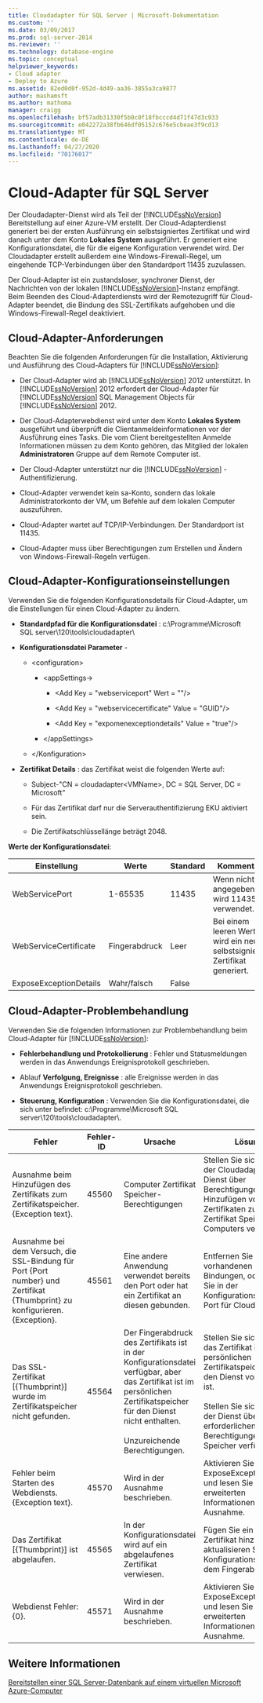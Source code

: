 ```yaml
---
title: Cloudadapter für SQL Server | Microsoft-Dokumentation
ms.custom: ''
ms.date: 03/09/2017
ms.prod: sql-server-2014
ms.reviewer: ''
ms.technology: database-engine
ms.topic: conceptual
helpviewer_keywords:
- Cloud adapter
- Deploy to Azure
ms.assetid: 82ed0d0f-952d-4d49-aa36-3855a3ca9877
author: mashamsft
ms.author: mathoma
manager: craigg
ms.openlocfilehash: bf57adb31330f5b0c0f18fbcccd4d71f47d3c933
ms.sourcegitcommit: e042272a38fb646df05152c676e5cbeae3f9cd13
ms.translationtype: MT
ms.contentlocale: de-DE
ms.lasthandoff: 04/27/2020
ms.locfileid: "70176017"
---
```

# <a name="cloud-adapter-for-sql-server"></a>Cloud-Adapter für SQL Server
  Der Cloudadapter-Dienst wird als Teil der [!INCLUDE[ssNoVersion](../includes/ssnoversion-md.md)] Bereitstellung auf einer Azure-VM erstellt. Der Cloud-Adapterdienst generiert bei der ersten Ausführung ein selbstsigniertes Zertifikat und wird danach unter dem Konto **Lokales System** ausgeführt. Er generiert eine Konfigurationsdatei, die für die eigene Konfiguration verwendet wird. Der Cloudadapter erstellt außerdem eine Windows-Firewall-Regel, um eingehende TCP-Verbindungen über den Standardport 11435 zuzulassen.  
  
 Der Cloud-Adapter ist ein zustandsloser, synchroner Dienst, der Nachrichten von der lokalen [!INCLUDE[ssNoVersion](../includes/ssnoversion-md.md)]-Instanz empfängt. Beim Beenden des Cloud-Adapterdiensts wird der Remotezugriff für Cloud-Adapter beendet, die Bindung des SSL-Zertifikats aufgehoben und die Windows-Firewall-Regel deaktiviert.  
  
## <a name="cloud-adapter-requirements"></a>Cloud-Adapter-Anforderungen  
 Beachten Sie die folgenden Anforderungen für die Installation, Aktivierung und Ausführung des Cloud-Adapters für [!INCLUDE[ssNoVersion](../includes/ssnoversion-md.md)]:  
  
-   Der Cloud-Adapter wird ab [!INCLUDE[ssNoVersion](../includes/ssnoversion-md.md)] 2012 unterstützt. In [!INCLUDE[ssNoVersion](../includes/ssnoversion-md.md)] 2012 erfordert der Cloud-Adapter für [!INCLUDE[ssNoVersion](../includes/ssnoversion-md.md)] SQL Management Objects für [!INCLUDE[ssNoVersion](../includes/ssnoversion-md.md)] 2012.  
  
-   Der Cloud-Adapterwebdienst wird unter dem Konto **Lokales System** ausgeführt und überprüft die Clientanmeldeinformationen vor der Ausführung eines Tasks. Die vom Client bereitgestellten Anmelde Informationen müssen zu dem Konto gehören, das Mitglied der lokalen **Administratoren** Gruppe auf dem Remote Computer ist.  
  
-   Der Cloud-Adapter unterstützt nur die [!INCLUDE[ssNoVersion](../includes/ssnoversion-md.md)] -Authentifizierung.  
  
-   Cloud-Adapter verwendet kein sa-Konto, sondern das lokale Administratorkonto der VM, um Befehle auf dem lokalen Computer auszuführen.  
  
-   Cloud-Adapter wartet auf TCP/IP-Verbindungen. Der Standardport ist 11435.  
  
-   Cloud-Adapter muss über Berechtigungen zum Erstellen und Ändern von Windows-Firewall-Regeln verfügen.  
  
## <a name="cloud-adapter-configuration-settings"></a>Cloud-Adapter-Konfigurationseinstellungen  
 Verwenden Sie die folgenden Konfigurationsdetails für Cloud-Adapter, um die Einstellungen für einen Cloud-Adapter zu ändern.  
  
-   **Standardpfad für die Konfigurationsdatei** : c:\Programme\Microsoft SQL server\120\tools\cloudadapter\  
  
-   **Konfigurationsdatei Parameter** -  
  
    -   \<configuration>  
  
        -   \<appSettings->  
  
            -   \<Add Key = "webserviceport" Wert = ""/>  
  
            -   \<Add Key = "webservicecertificate" Value = "GUID"/>  
  
            -   \<Add Key = "expomenexceptiondetails" Value = "true"/>  
  
        -   \</appSettings>  
  
    -   \</Konfiguration>  
  
-   **Zertifikat Details** : das Zertifikat weist die folgenden Werte auf:  
  
    -   Subject-"CN = cloudadapter\<VMName>, DC = SQL Server, DC = Microsoft"  
  
    -   Für das Zertifikat darf nur die Serverauthentifizierung EKU aktiviert sein.  
  
    -   Die Zertifikatschlüssellänge beträgt 2048.  
  
 **Werte der Konfigurationsdatei**:  
  
|Einstellung|Werte|Standard|Kommentare|  
|-------------|------------|-------------|--------------|  
|WebServicePort|1-65535|11435|Wenn nicht angegeben, wird 11435 verwendet.|  
|WebServiceCertificate|Fingerabdruck|Leer|Bei einem leeren Wert wird ein neues selbstsigniertes Zertifikat generiert.|  
|ExposeExceptionDetails|Wahr/falsch|False||  
  
## <a name="cloud-adapter-troubleshooting"></a>Cloud-Adapter-Problembehandlung  
 Verwenden Sie die folgenden Informationen zur Problembehandlung beim Cloud-Adapter für [!INCLUDE[ssNoVersion](../includes/ssnoversion-md.md)]:  
  
-   **Fehlerbehandlung und Protokollierung** : Fehler und Statusmeldungen werden in das Anwendungs Ereignisprotokoll geschrieben.  
  
-   Ablauf **Verfolgung, Ereignisse** : alle Ereignisse werden in das Anwendungs Ereignisprotokoll geschrieben.  
  
-   **Steuerung, Konfiguration** : Verwenden Sie die Konfigurationsdatei, die sich unter befindet: c:\Programme\Microsoft SQL server\120\tools\cloudadapter\\.  
  
|Fehler|Fehler-ID|Ursache|Lösung|  
|-----------|--------------|-----------|----------------|  
|Ausnahme beim Hinzufügen des Zertifikats zum Zertifikatspeicher. {Exception text}.|45560|Computer Zertifikat Speicher-Berechtigungen|Stellen Sie sicher, dass der Cloudadapter-Dienst über Berechtigungen zum Hinzufügen von Zertifikaten zum Zertifikat Speicher des Computers verfügt.|  
|Ausnahme bei dem Versuch, die SSL-Bindung für Port {Port number} und Zertifikat {Thumbprint} zu konfigurieren. {Exception}.|45561|Eine andere Anwendung verwendet bereits den Port oder hat ein Zertifikat an diesen gebunden.|Entfernen Sie alle vorhandenen Bindungen, oder ändern Sie in der Konfigurationsdatei den Port für Cloud-Adapter.|  
|Das SSL-Zertifikat [{Thumbprint}] wurde im Zertifikatspeicher nicht gefunden.|45564|Der Fingerabdruck des Zertifikats ist in der Konfigurationsdatei verfügbar, aber das Zertifikat ist im persönlichen Zertifikatspeicher für den Dienst nicht enthalten.<br /><br /> Unzureichende Berechtigungen.|Stellen Sie sicher, dass das Zertifikat im persönlichen Zertifikatspeicher für den Dienst vorhanden ist.<br /><br /> Stellen Sie sicher, dass der Dienst über die erforderlichen Berechtigungen für den Speicher verfügt.|  
|Fehler beim Starten des Webdiensts. {Exception text}.|45570|Wird in der Ausnahme beschrieben.|Aktivieren Sie ExposeExceptionDetails, und lesen Sie die erweiterten Informationen in der Ausnahme.|  
|Das Zertifikat [{Thumbprint}] ist abgelaufen.|45565|In der Konfigurationsdatei wird auf ein abgelaufenes Zertifikat verwiesen.|Fügen Sie ein gültiges Zertifikat hinzu, und aktualisieren Sie die Konfigurationsdatei mit dem Fingerabdruck.|  
|Webdienst Fehler: {0}.|45571|Wird in der Ausnahme beschrieben.|Aktivieren Sie ExposeExceptionDetails, und lesen Sie die erweiterten Informationen in der Ausnahme.|  
  
## <a name="see-also"></a>Weitere Informationen  
 [Bereitstellen einer SQL Server-Datenbank auf einem virtuellen Microsoft Azure-Computer](../relational-databases/databases/deploy-a-sql-server-database-to-a-microsoft-azure-virtual-machine.md)  
  
  
